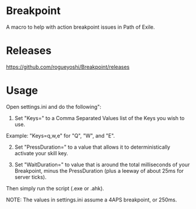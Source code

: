 # Breakpoint
A macro to help with action breakpoint issues in Path of Exile.

# Releases
https://github.com/rogueyoshi/Breakpoint/releases

# Usage
Open settings.ini and do the following":

1. Set "Keys=" to a Comma Separated Values list of the Keys you wish to use.

Example: "Keys=q,w,e" for "Q", "W", and "E".

2. Set "PressDuration=" to a value that allows it to deterministically activate your skill key.

3. Set "WaitDuration=" to value that is around the total milliseconds of your Breakpoint, minus the PressDuration (plus a leeway of about 25ms for server ticks).


Then simply run the script (.exe or .ahk).

NOTE: The values in settings.ini assume a 4APS breakpoint, or 250ms.
